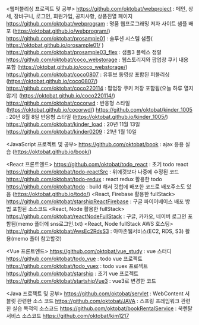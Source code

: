 <웹퍼블리싱 프로젝트 및 공부>
https://github.com/oktobat/webproject : 메인, 상세, 장바구니, 로그인, 회원가입, 공지사항, 상품진열 페이지 
https://github.com/oktobat/webprogram : 명품 웹프로그래밍 저자 사이트 샘플 배포 (https://oktobat.github.io/webprogram/)
https://github.com/oktobat/prosample01 : 솔루션 시스템 샘플( https://oktobat.github.io/prosample01/ )
https://github.com/oktobat/prosample03_flex : 샘플3 플렉스 정렬
https://github.com/oktobat/coco_webstorage : 웹스토리지와 팝업창 쿠키 내용 포함 (https://oktobat.github.io/coco_webstorage/)
https://github.com/oktobat/coco0807 : 유튜브 동영상 포함된 퍼블리싱 (https://oktobat.github.io/coco0807/)
https://github.com/oktobat/coco220114 : 팝업창 쿠키 저장 포함됨(오늘 하루 열지 않기) (https://oktobat.github.io/coco220114/)
https://github.com/oktobat/cocorwd : 반응형 스타일 (https://oktobat.github.io/cocorwd/)
https://github.com/oktobat/kinder_1005 : 20년 8월 8일 반응형 스타일 (https://oktobat.github.io/kinder_1005/)
https://github.com/oktobat/kinder_load : 20년 11월 13일
https://github.com/oktobat/kinder0209 : 21년 1월 10일 



<JavaScript 프로젝트 및 공부>
https://github.com/oktobat/book : ajax 응용 실습 (https://oktobat.github.io/book/)

<React 프론트엔드>
  https://github.com/oktobat/todo_react : 초기 todo react
  https://github.com/oktobat/todo-reactSrc : 위에것보다 나중에 수정된 코드
  https://github.com/oktobat/todo-redux : react redux 활용한 todo
  https://github.com/oktobat/todo : build 해서 깃헙에 배포한 코드로 배포주소도 있음 (https://oktobat.github.io/todo/)
<React, Firebase 활용한 fullStack>
  https://github.com/oktobat/starshipReactFirebase : 구글 파이어베이스 배포 방법 포함된 소스코드
<React, Node 활용한 fullStack>
  https://github.com/oktobat/reactNodeFullStack : 구글, 카카오, 네이버 로그인 포함됨(memo 폴더에 sns로그인.txt)
<React, Node fullStack AWS 호스팅>
  https://github.com/oktobat/AwsEc2RdsS3 : 아마존웹서비스(EC2, RDS, S3) 활용(memo 폴더 참고할것)

<Vue 프론트엔드>
https://github.com/oktobat/vue_study : vue 스터디
https://github.com/oktobat/todo_vue : todo vue 프로젝트
https://github.com/oktobat/todo_vuex : todo vuex 프로젝트
https://github.com/oktobat/starship : 초기 vue 프로젝트
https://github.com/oktobat/startshipVue3 : vue3로 변경한 코드

<Java 프로젝트 및 공부>
https://github.com/oktobat/servlet : WebContent 서블릿 관련한 소스 코드
https://github.com/oktobat/JAVA : 스프링 프레임워크 관련한 실습 목적의 소스코드
https://github.com/oktobat/bookRentalService : 북렌탈서비스 소스코드 
https://github.com/oktobat/kim1217

